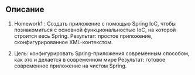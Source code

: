 ## Описание

1. Homework1 : Создать приложение с помощью Spring IoC, чтобы познакомиться с основной функциональностью IoC,
   на которой строится весь Spring. Результат: простое приложение, сконфигурированное XML-контекстом.
   
2. Цель: конфигурировать Spring-приложения современным способом, как это и делается в современном мире
Результат: готовое современное приложение на чистом Spring.   
